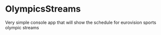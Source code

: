 OlympicsStreams
===============

Very simple console app that will show the schedule for eurovision sports olympic streams